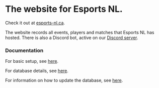 # The website for Esports NL.
Check it out at [esports-nl.ca](https://esports-nl.ca/).

The website records all events, players and matches that Esports NL has hosted. There is also a Discord bot, active on our
[Discord server](https://discord.gg/yBQHqqjNUT).


### Documentation
For basic setup, see [here](/docs/setup.md).

For database details, see [here](/docs/database_schema.md).

For information on how to update the database, see [here](docs/startgg_api.md).

